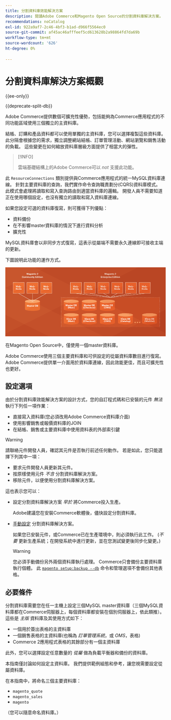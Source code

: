 ```yaml
---
title: 分割資料庫效能解決方案
description: 閱讀Adobe Commerce和Magento Open Source的分割資料庫解決方案。
recommendations: noCatalog
exl-id: 922a9af7-2c46-4bf3-b1ad-d966f5564ec0
source-git-commit: af45ac46afffeef5cd613628b2a98864fd7da69b
workflow-type: tm+mt
source-wordcount: '626'
ht-degree: 0%

---
```


# 分割資料庫解決方案概觀

{{ee-only}}

{{deprecate-split-db}}

Adobe Commerce提供數個可擴充性優勢，包括能夠為Commerce應用程式的不同功能區域使用三個獨立的主資料庫。

結帳、訂購和產品資料都可以使用單獨的主資料庫，您可以選擇複製這些資料庫。 此分隔會根據您的需求，獨立調整網站結帳、訂單管理活動、網站瀏覽和銷售活動的負載。 這些變更在如何縮放資料庫層級方面提供了相當大的彈性。

>[!INFO]
>
>雲端基礎結構上的Adobe Commerce可以 _not_ 支援此功能。

此 `ResourceConnections` 類別提供與Commerce應用程式的統一MySQL資料庫連線。 針對主要資料庫的查詢，我們實作命令查詢職責劃分(CQRS)資料庫模式。 此模式會處理將讀取和寫入查詢路由到適當資料庫的邏輯。 開發人員不需要知道正在使用哪個設定，也沒有獨立的讀取和寫入資料庫連線。

如果您設定可選的資料庫復寫，則可獲得下列優點：

- 資料備份
- 在不影響master資料庫的情況下進行資料分析
- 擴充性

MySQL資料庫會以非同步方式復寫，這表示從屬端不需要永久連線即可接收主端的更新。

下圖說明此功能的運作方式。

![Adobe Commerce使用不同的資料庫來儲存表格](../../assets/configuration/split-db-diagram-ee.png)

在Magento Open Source中，僅使用一個master資料庫。

Adobe Commerce使用三個主要資料庫和可供設定的從屬資料庫數目進行復寫。 Adobe Commerce提供單一介面用於資料庫連線，因此效能更佳，而且可擴充性也更好。

## 設定選項

由於分割資料庫效能解決方案的設計方式，您的自訂程式碼和已安裝的元件 _無法_ 執行下列任一項作業：

- 直接寫入資料庫(您必須改用Adobe Commerce資料庫介面)
- 使用影響銷售或報價資料庫的JOIN
- 在結帳、銷售或主要資料庫中使用資料表的外部索引鍵

>[!WARNING]
>
>請聯絡元件開發人員，確認其元件是否執行前述任何動作。 若是如此，您只能選擇下列其中一項：
>
>- 要求元件開發人員更新其元件。
>- 按原樣使用元件 _不含_ 分割資料庫解決方案。
>- 移除元件，以便使用分割資料庫解決方案。


這也表示您可以：

- 設定分割資料庫解決方案 _早於_ 將Commerce投入生產。

   Adobe建議您在安裝Commerce軟體後，儘快設定分割資料庫。

- [手動設定](multi-master-manual.md) 分割資料庫解決方案。

   如果您已安裝元件，或Commerce已在生產環境中，則必須執行此工作。 (_不要_ 更新生產系統；在開發系統中進行更新，並在您測試變更後同步化變更。)

   >[!WARNING]
   >
   >您必須手動備份另外兩個資料庫執行處理。 Commerce只會備份主要資料庫執行個體。 此 [`magento setup:backup --db`](../../installation/tutorials/backup.md) 命令和管理選項不會備份其他表格。

## 必要條件

分割資料庫需要您在任一主機上設定三個MySQL master資料庫（三個MySQL資料庫都在Commerce伺服器上，每個資料庫都安裝在個別伺服器上，依此類推）。 這些是 _主版_ 資料庫及其使用方式如下：

- 一個用於簽出表格的主資料庫
- 一個銷售表格的主資料庫(也稱為 _訂單管理系統_，或 _OMS_，表格)
- Commerce 2應用程式表格的其餘部分有一個主資料庫

此外，您可以選擇設定任意數量的 _從屬_ 做為負載平衡器和備份的資料庫。

本指南僅討論如何設定主資料庫。 我們提供範例組態和參考，讓您視需要設定從屬資料庫。

在本指南中，將命名三個主要資料庫：

- `magento_quote`
- `magento_sales`
- `magento`

（您可以隨意命名資料庫。）
